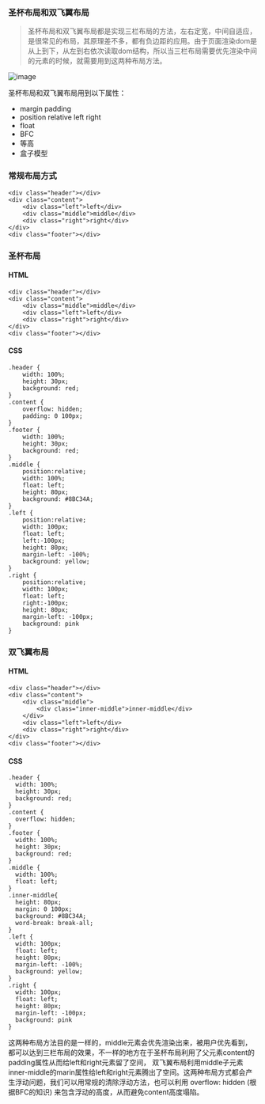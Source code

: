 ### 圣杯布局和双飞翼布局
> 圣杯布局和双飞翼布局都是实现三栏布局的方法，左右定宽，中间自适应，是很常见的布局，其原理差不多，都有负边距的应用。由于页面渲染dom是从上到下，从左到右依次读取dom结构，所以当三栏布局需要优先渲染中间的元素的时候，就需要用到这两种布局方法。

![image](http://pwqvj2u2s.bkt.clouddn.com/OJABX4C0YO91AQW86K.png)

圣杯布局和双飞翼布局用到以下属性：
- margin padding
- position relative left right
- float
- BFC
- 等高
- 盒子模型

### 常规布局方式
```
<div class="header"></div>
<div class="content">
	<div class="left">left</div>
	<div class="middle">middle</div>
	<div class="right">right</div>
</div>
<div class="footer"></div>
```

### 圣杯布局
#### HTML
```
<div class="header"></div>
<div class="content">
	<div class="middle">middle</div>
	<div class="left">left</div>
	<div class="right">right</div>
</div>
<div class="footer"></div>
```
#### CSS
```
.header {
	width: 100%;
	height: 30px;
	background: red;
}
.content {
	overflow: hidden;
	padding: 0 100px;
}
.footer {
	width: 100%;
	height: 30px;
	background: red;
}
.middle {
	position:relative;			
	width: 100%;
	float: left;
	height: 80px;
	background: #8BC34A;
}
.left {
	position:relative;
	width: 100px;
	float: left;
	left:-100px;
	height: 80px;
	margin-left: -100%;
	background: yellow;
}
.right {
	position:relative;			
	width: 100px;
	float: left;
	right:-100px;
	height: 80px;
	margin-left: -100px;
	background: pink
}
```
### 双飞翼布局

#### HTML
```
<div class="header"></div>
<div class="content">
	<div class="middle"> 
		<div class="inner-middle">inner-middle</div>
	</div>
	<div class="left">left</div>
	<div class="right">right</div>
</div>
<div class="footer"></div>
```
#### CSS
```
.header {
  width: 100%;
  height: 30px;
  background: red;
}
.content {
  overflow: hidden;
}
.footer {
  width: 100%;
  height: 30px;
  background: red;
}
.middle {			
  width: 100%;
  float: left;
}
.inner-middle{
  height: 80px;
  margin: 0 100px;
  background: #8BC34A;		
  word-break: break-all;	
}
.left {
  width: 100px;
  float: left;
  height: 80px;
  margin-left: -100%;
  background: yellow;
}
.right {			
  width: 100px;
  float: left;
  height: 80px;
  margin-left: -100px;
  background: pink
}
```
这两种布局方法目的是一样的，middle元素会优先渲染出来，被用户优先看到，都可以达到三栏布局的效果，不一样的地方在于圣杯布局利用了父元素content的padding属性从而给left和right元素留了空间， 双飞翼布局利用middle子元素inner-middle的marin属性给left和right元素腾出了空间。这两种布局方式都会产生浮动问题，我们可以用常规的清除浮动方法，也可以利用 overflow: hidden (根据BFC的知识) 来包含浮动的高度，从而避免content高度塌陷。